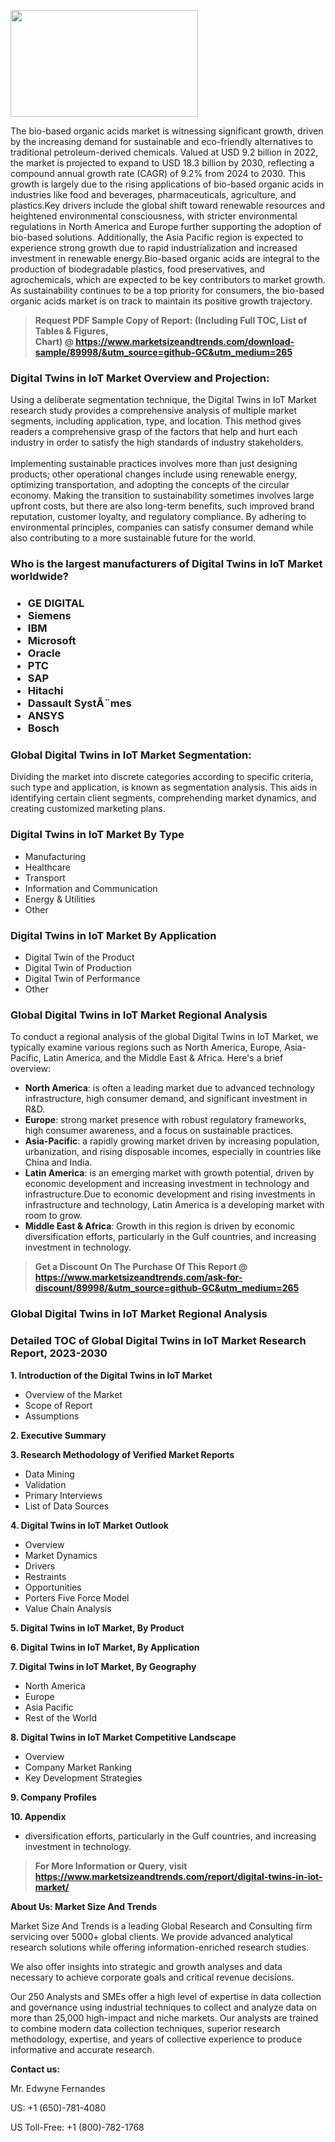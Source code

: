 <p><img class="alignnone size-medium wp-image-20088" src="https://ffe5etoiles.com/wp-content/uploads/2024/12/MST1-300x171.png" alt="" width="300" height="171" /></p>The bio-based organic acids market is witnessing significant growth, driven by the increasing demand for sustainable and eco-friendly alternatives to traditional petroleum-derived chemicals. Valued at USD 9.2 billion in 2022, the market is projected to expand to USD 18.3 billion by 2030, reflecting a compound annual growth rate (CAGR) of 9.2% from 2024 to 2030. This growth is largely due to the rising applications of bio-based organic acids in industries like food and beverages, pharmaceuticals, agriculture, and plastics.Key drivers include the global shift toward renewable resources and heightened environmental consciousness, with stricter environmental regulations in North America and Europe further supporting the adoption of bio-based solutions. Additionally, the Asia Pacific region is expected to experience strong growth due to rapid industrialization and increased investment in renewable energy.Bio-based organic acids are integral to the production of biodegradable plastics, food preservatives, and agrochemicals, which are expected to be key contributors to market growth. As sustainability continues to be a top priority for consumers, the bio-based organic acids market is on track to maintain its positive growth trajectory.</p><blockquote id="" class=""><strong>Request PDF Sample Copy of Report: (Including Full TOC, List of Tables &amp; Figures, Chart)&nbsp;@&nbsp;<strong><a href="https://www.marketsizeandtrends.com/download-sample/89998/&utm_source=github-GC&utm_medium=265" target="_blank">https://www.marketsizeandtrends.com/download-sample/89998/&utm_source=github-GC&utm_medium=265</a></strong></strong></blockquote><h3 id="" class="">Digital Twins in IoT Market&nbsp;Overview and Projection:</h3><p id="" class="">Using a deliberate segmentation technique, the Digital Twins in IoT Market research study provides a comprehensive analysis of multiple market segments, including application, type, and location. This method gives readers a comprehensive grasp of the factors that help and hurt each industry in order to satisfy the high standards of industry stakeholders. <br /> <br />Implementing sustainable practices involves more than just designing products; other operational changes include using renewable energy, optimizing transportation, and adopting the concepts of the circular economy. Making the transition to sustainability sometimes involves large upfront costs, but there are also long-term benefits, such improved brand reputation, customer loyalty, and regulatory compliance. By adhering to environmental principles, companies can satisfy consumer demand while also contributing to a more sustainable future for the world.</p><h3 id="" class="">Who is the largest manufacturers of&nbsp;Digital Twins in IoT Market worldwide?</h3><h3 class=""><p><ul><li>GE DIGITAL </li><li> Siemens </li><li> IBM </li><li> Microsoft </li><li> Oracle </li><li> PTC </li><li> SAP </li><li> Hitachi </li><li> Dassault SystÃ¨mes </li><li> ANSYS </li><li> Bosch</li></ul></p></h3><h3 id="" class="">Global&nbsp;Digital Twins in IoT Market Segmentation:</h3><p id="" class="">Dividing the market into discrete categories according to specific criteria, such type and application, is known as segmentation analysis. This aids in identifying certain client segments, comprehending market dynamics, and creating customized marketing plans.</p><h3 id="" class="">Digital Twins in IoT Market&nbsp;By Type</h3><p><p><ul><li>Manufacturing </li><li> Healthcare </li><li> Transport </li><li> Information and Communication </li><li> Energy & Utilities </li><li> Other</p></li></ul></p></p><h3 id="" class="">Digital Twins in IoT Market&nbsp;By Application</h3><p class=""><p><ul><li>Digital Twin of the Product </li><li> Digital Twin of Production </li><li> Digital Twin of Performance </li><li> Other</li></ul></p></p><h3 id="" class="">Global Digital Twins in IoT Market Regional Analysis</h3><p id="" class="">To conduct a regional analysis of the global Digital Twins in IoT Market, we typically examine various regions such as North America, Europe, Asia-Pacific, Latin America, and the Middle East &amp; Africa. Here's a brief overview:</p><ul><li><strong>North America</strong>: is often a leading market due to advanced technology infrastructure, high consumer demand, and significant investment in R&amp;D.</li><li><strong>Europe</strong>: strong market presence with robust regulatory frameworks, high consumer awareness, and a focus on sustainable practices.</li><li><strong>Asia-Pacific</strong>: a rapidly growing market driven by increasing population, urbanization, and rising disposable incomes, especially in countries like China and India.</li><li><strong>Latin America</strong>: is an emerging market with growth potential, driven by economic development and increasing investment in technology and infrastructure.Due to economic development and rising investments in infrastructure and technology, Latin America is a developing market with room to grow.</li><li><strong>Middle East &amp; Africa</strong>: Growth in this region is driven by economic diversification efforts, particularly in the Gulf countries, and increasing investment in technology.</li></ul><blockquote id="" class=""><strong>Get a Discount On The Purchase Of This Report @ <strong><a href="https://www.marketsizeandtrends.com/ask-for-discount/89998/&utm_source=github-GC&utm_medium=265" target="_blank">https://www.marketsizeandtrends.com/ask-for-discount/89998/&utm_source=github-GC&utm_medium=265</a></strong></strong></blockquote><h3 id="" class="">Global Digital Twins in IoT Market Regional Analysis</h3><h3 id="" class="">Detailed TOC of Global Digital Twins in IoT Market Research Report, 2023-2030</h3><p id="" class=""><strong>1. Introduction of the Digital Twins in IoT Market</strong></p><ul><li>Overview of the Market</li><li>Scope of Report</li><li>Assumptions</li></ul><p id="" class=""><strong>2. Executive Summary</strong></p><p id="" class=""><strong>3. Research Methodology of Verified Market Reports</strong></p><ul><li>Data Mining</li><li>Validation</li><li>Primary Interviews</li><li>List of Data Sources</li></ul><p id="" class=""><strong>4. Digital Twins in IoT Market Outlook</strong></p><ul><li>Overview</li><li>Market Dynamics</li><li>Drivers</li><li>Restraints</li><li>Opportunities</li><li>Porters Five Force Model</li><li>Value Chain Analysis</li></ul><p id="" class=""><strong>5. Digital Twins in IoT Market, By Product</strong></p><p id="" class=""><strong>6. Digital Twins in IoT Market, By Application</strong></p><p id="" class=""><strong>7. Digital Twins in IoT Market, By Geography</strong></p><ul><li>North America</li><li>Europe</li><li>Asia Pacific</li><li>Rest of the World</li></ul><p id="" class=""><strong>8. Digital Twins in IoT Market Competitive Landscape</strong></p><ul><li>Overview</li><li>Company Market Ranking</li><li>Key Development Strategies</li></ul><p id="" class=""><strong>9. Company Profiles</strong></p><p id="" class=""><strong>10. Appendix</strong></p><ul><li>diversification efforts, particularly in the Gulf countries, and increasing investment in technology.</li></ul><blockquote id="" class=""><strong>For More Information or Query, visit <strong><strong><a href="https://www.marketsizeandtrends.com/report/digital-twins-in-iot-market/" target="_blank">https://www.marketsizeandtrends.com/report/digital-twins-in-iot-market/</a></strong></strong></strong></blockquote><p id="" class=""><strong>About Us: Market Size And Trends</strong></p><p id="" class="">Market Size And Trends is a leading Global Research and Consulting firm servicing over 5000+ global clients. We provide advanced analytical research solutions while offering information-enriched research studies.</p><p id="" class="">We also offer insights into strategic and growth analyses and data necessary to achieve corporate goals and critical revenue decisions.</p><p id="" class="">Our 250 Analysts and SMEs offer a high level of expertise in data collection and governance using industrial techniques to collect and analyze data on more than 25,000 high-impact and niche markets. Our analysts are trained to combine modern data collection techniques, superior research methodology, expertise, and years of collective experience to produce informative and accurate research.</p><p id="" class=""><strong>Contact us:</strong></p><p id="" class="">Mr. Edwyne Fernandes</p><p id="" class="">US: +1 (650)-781-4080</p><p id="" class="">US Toll-Free: +1 (800)-782-1768</p>
